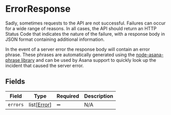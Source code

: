# ErrorResponse

Sadly, sometimes requests to the API are not successful. Failures can
occur for a wide range of reasons. In all cases, the API should return
an HTTP Status Code that indicates the nature of the failure,
with a response body in JSON format containing additional information.


In the event of a server error the response body will contain an error
phrase. These phrases are automatically generated using the
[node-asana-phrase
library](https://github.com/Asana/node-asana-phrase) and can be used by
Asana support to quickly look up the incident that caused the server
error.


## Fields

| Field                                       | Type                                        | Required                                    | Description                                 |
| ------------------------------------------- | ------------------------------------------- | ------------------------------------------- | ------------------------------------------- |
| `errors`                                    | list[[Error](../../models/shared/error.md)] | :heavy_minus_sign:                          | N/A                                         |